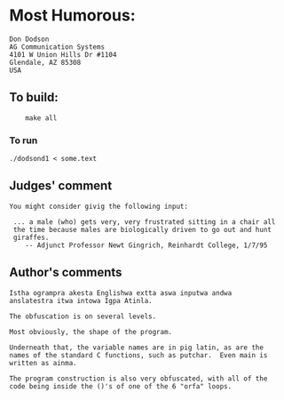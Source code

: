 # Most Humorous:

    Don Dodson
    AG Communication Systems
    4101 W Union Hills Dr #1104
    Glendale, AZ 85308 
    USA

## To build:

        make all

### To run

	./dodsond1 < some.text

## Judges' comment

    You might consider givig the following input:

	 ... a male (who) gets very, very frustrated sitting in a chair all
	 the time because males are biologically driven to go out and hunt
	 giraffes.
		-- Adjunct Professor Newt Gingrich, Reinhardt College, 1/7/95

## Author's comments

    Istha ogrampra akesta Englishwa extta aswa inputwa andwa
    anslatestra itwa intowa Igpa Atinla.

    The obfuscation is on several levels.

    Most obviously, the shape of the program.

    Underneath that, the variable names are in pig latin, as are the
    names of the standard C functions, such as putchar.  Even main is
    written as ainma.

    The program construction is also very obfuscated, with all of the
    code being inside the ()'s of one of the 6 "orfa" loops.
